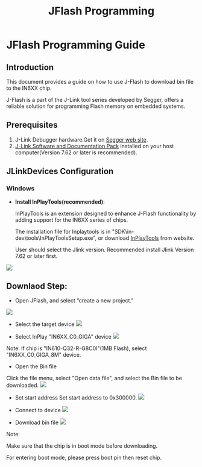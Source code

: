 ﻿---
title: "JFlash Programming"
---

# JFlash Programming Guide

## Introduction
This document provides a guide on how to use J-Flash to download bin file to the IN6XX chip. 

J-Flash is a part of the J-Link tool series developed by Segger, offers a reliable solution for programming Flash memory on embedded systems.

## Prerequisites

1. J-Link Debugger hardware.Get it on [Segger web site](https://shop.segger.com/debug-trace-probes/debug-probes/j-link/j-link-base-classic).
2. [J-Link Software and Documentation Pack](https://www.segger.com/downloads/jlink/#J-LinkSoftwareAndDocumentationPack) installed on your host computer(Version 7.62 or later is recommended).
	

## JLinkDevices  Configuration
### Windows
- **Install InPlayTools(recommended)**:

	InPlayTools is an extension designed to enhance J-Flash functionality by adding support for the IN6XX series of chips.

	The installation file for Inplaytools is in "SDK\in-dev\tools\InPlayToolsSetup.exe", or download [InPlayTools](https://github.com/InPlay-Inc/IN6XXE-Tools/blob/main/InPlayTool/InPlayToolsSetup.exe) from website.

	User should select the Jlink version. Recommended install Jlink Version 7.62 or later first.


![](/images/jflash0.png)


## Downlaod Step:
- Open JFlash, and select “create a new project.”

![](/images/jflash1.png)

- Select the target device
![](/images/jflash2.png)

- Select InPlay "IN6XX_C0_GIGA" device
![](/images/c0-jflash1.png)

Note:
	If chip is "IN610-Q32-R-G8C0I"(1MB Flash), select "IN6XX_C0_GIGA_8M" device.

- Open the Bin file

Click the file menu, select "Open data file", and select the Bin file to be downloaded.
![](/images/jflash4.png)

- Set start address
  Set start address to 0x300000.
  ![](/images/jflash5.png)


- Connect to device
  ![](/images/jflash6.png)

- Download bin file
  ![](/images/jflash7.png)

Note:

Make sure that the chip is in boot mode before downloading.

For entering boot mode, please press boot pin then reset chip.